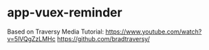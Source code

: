 # app-vuex-reminder

Based on Traversy Media Tutorial:
https://www.youtube.com/watch?v=5lVQgZzLMHc
https://github.com/bradtraversy/
